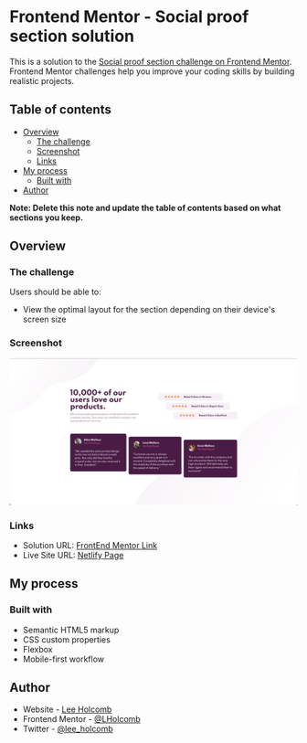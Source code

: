 # Frontend Mentor - Social proof section solution

This is a solution to the [Social proof section challenge on Frontend Mentor](https://www.frontendmentor.io/challenges/social-proof-section-6e0qTv_bA). Frontend Mentor challenges help you improve your coding skills by building realistic projects. 

## Table of contents

- [Overview](#overview)
  - [The challenge](#the-challenge)
  - [Screenshot](#screenshot)
  - [Links](#links)
- [My process](#my-process)
  - [Built with](#built-with)
- [Author](#author)

**Note: Delete this note and update the table of contents based on what sections you keep.**

## Overview

### The challenge

Users should be able to:

- View the optimal layout for the section depending on their device's screen size

### Screenshot

![](images/screenshot.jpg)

### Links

- Solution URL: [FrontEnd Mentor Link](https://www.frontendmentor.io/solutions/social-proof-section--kufR1rYR)
- Live Site URL: [Netlify Page](https://leeholcomb-social-proof-section.netlify.app/)

## My process

### Built with

- Semantic HTML5 markup
- CSS custom properties
- Flexbox
- Mobile-first workflow

## Author

- Website - [Lee Holcomb](https://linktr.ee/lholcomb)
- Frontend Mentor - [@LHolcomb](https://www.frontendmentor.io/profile/lholcomb)
- Twitter - [@lee_holcomb](https://twitter.com/lee_holcomb)
